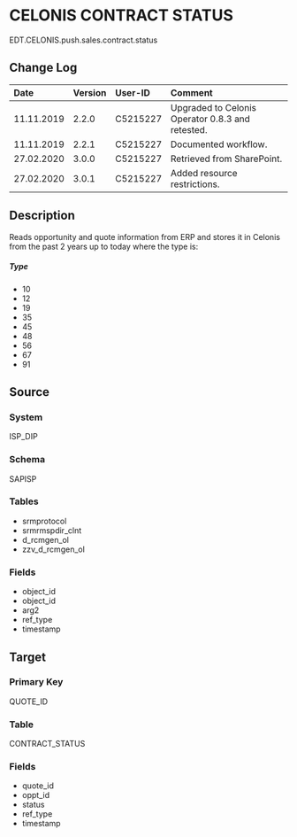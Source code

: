 # CELONIS CONTRACT STATUS
EDT.CELONIS.push.sales.contract.status


## Change Log
|   Date        |   Version |   User-ID     |   Comment     |
|   :--         |   :--     |   :--         |   :--         |
|   11.11.2019  |   2.2.0   |   C5215227    |   Upgraded to Celonis Operator 0.8.3 and retested.    |
|   11.11.2019  |   2.2.1   |   C5215227    |   Documented workflow.    |
|   27.02.2020  |   3.0.0   |   C5215227    |   Retrieved from SharePoint.    |
|   27.02.2020  |   3.0.1   |   C5215227    |   Added resource restrictions.    |


## Description
Reads opportunity and quote information from ERP and stores it in Celonis from the past 2 years up to today where the type is:

##### Type
- 10
- 12
- 19
- 35
- 45
- 48
- 56
- 67
- 91


## Source

### System
ISP_DIP

### Schema
SAPISP

### Tables
- srmprotocol
- srmrmspdir_clnt 
- d_rcmgen_ol
- zzv_d_rcmgen_ol

### Fields
- object_id
- object_id
- arg2
- ref_type
- timestamp


## Target

### Primary Key
QUOTE_ID

### Table
CONTRACT_STATUS

### Fields
- quote_id
- oppt_id
- status
- ref_type
- timestamp
